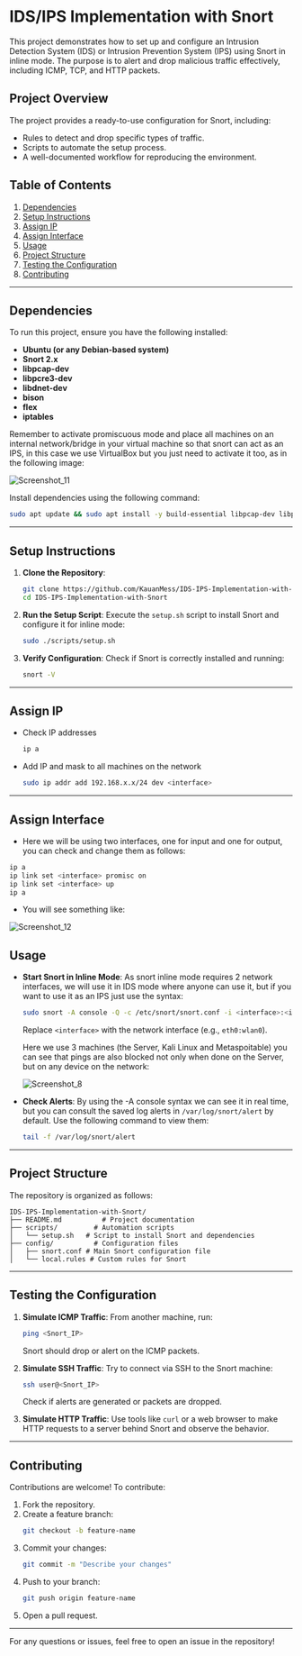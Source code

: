 # IDS/IPS Implementation with Snort

This project demonstrates how to set up and configure an Intrusion Detection System (IDS) or Intrusion Prevention System (IPS) using Snort in inline mode. The purpose is to alert and drop malicious traffic effectively, including ICMP, TCP, and HTTP packets.

## Project Overview

The project provides a ready-to-use configuration for Snort, including:

- Rules to detect and drop specific types of traffic.
- Scripts to automate the setup process.
- A well-documented workflow for reproducing the environment.

## Table of Contents

1. [Dependencies](#dependencies)
2. [Setup Instructions](#setup-instructions)
3. [Assign IP](#assign-ip)
4. [Assign Interface](#assign-interface)
5. [Usage](#usage)
6. [Project Structure](#project-structure)
7. [Testing the Configuration](#testing-the-configuration)
8. [Contributing](#contributing)

---

## Dependencies

To run this project, ensure you have the following installed:

- **Ubuntu (or any Debian-based system)**
- **Snort 2.x**
- **libpcap-dev**
- **libpcre3-dev**
- **libdnet-dev**
- **bison**
- **flex**
- **iptables**

Remember to activate promiscuous mode and place all machines on an internal network/bridge in your virtual machine so that snort can act as an IPS, in this case we use VirtualBox but you just need to activate it too, as in the following image:

![Screenshot_11](https://github.com/user-attachments/assets/4d677551-db38-4cde-9de3-389098a982e4)


Install dependencies using the following command:

```bash
sudo apt update && sudo apt install -y build-essential libpcap-dev libpcre3-dev libdnet-dev bison flex iptables
```

---

## Setup Instructions

1. **Clone the Repository**:

   ```bash
   git clone https://github.com/KauanMess/IDS-IPS-Implementation-with-Snort.git
   cd IDS-IPS-Implementation-with-Snort
   ```

2. **Run the Setup Script**: Execute the `setup.sh` script to install Snort and configure it for inline mode:

   ```bash
   sudo ./scripts/setup.sh
   ```

3. **Verify Configuration**: Check if Snort is correctly installed and running:

   ```bash
   snort -V
   ```

---

## Assign IP

- Check IP addresses
  ```bash
  ip a
  ```
- Add IP and mask to all machines on the network
  ```bash
  sudo ip addr add 192.168.x.x/24 dev <interface>
  ```
  
---
## Assign Interface

- Here we will be using two interfaces, one for input and one for output, you can check and change them as follows:
```bash
ip a
ip link set <interface> promisc on
ip link set <interface> up
ip a
```
- You will see something like:

![Screenshot_12](https://github.com/user-attachments/assets/afa33063-0a8f-4a8a-9a93-c00e04e72cb7)

## Usage

- **Start Snort in Inline Mode**:
  As snort inline mode requires 2 network interfaces, we will use it in IDS mode where anyone can use it, but if you want to use it as an IPS just use the syntax:
  ```bash
  sudo snort -A console -Q -c /etc/snort/snort.conf -i <interface>:<interface>
  ```

  Replace `<interface>` with the network interface (e.g., `eth0:wlan0`).

  Here we use 3 machines (the Server, Kali Linux and Metaspoitable) you can see that pings are also blocked not only when done on the Server, but on any device on the network:

  ![Screenshot_8](https://github.com/user-attachments/assets/d609113b-1918-468f-b79a-141bda57613c)


- **Check Alerts**: By using the -A console syntax we can see it in real time, but you can consult the saved log alerts in `/var/log/snort/alert` by default. Use the following command to view them:

  ```bash
  tail -f /var/log/snort/alert
  ```

---

## Project Structure

The repository is organized as follows:

```
IDS-IPS-Implementation-with-Snort/
├── README.md          # Project documentation
├── scripts/         # Automation scripts
│   └── setup.sh   # Script to install Snort and dependencies
├── config/          # Configuration files
│   ├── snort.conf # Main Snort configuration file
│   └── local.rules # Custom rules for Snort
```

---

## Testing the Configuration

1. **Simulate ICMP Traffic**: From another machine, run:

   ```bash
   ping <Snort_IP>
   ```

   Snort should drop or alert on the ICMP packets.

2. **Simulate SSH Traffic**: Try to connect via SSH to the Snort machine:

   ```bash
   ssh user@<Snort_IP>
   ```

   Check if alerts are generated or packets are dropped.

3. **Simulate HTTP Traffic**: Use tools like `curl` or a web browser to make HTTP requests to a server behind Snort and observe the behavior.

---

## Contributing

Contributions are welcome! To contribute:

1. Fork the repository.
2. Create a feature branch:
   ```bash
   git checkout -b feature-name
   ```
3. Commit your changes:
   ```bash
   git commit -m "Describe your changes"
   ```
4. Push to your branch:
   ```bash
   git push origin feature-name
   ```
5. Open a pull request.

---
For any questions or issues, feel free to open an issue in the repository!

